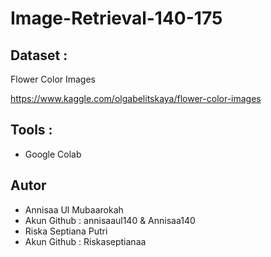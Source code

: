 # Image-Retrieval-140-175

## Dataset : 
Flower Color Images

https://www.kaggle.com/olgabelitskaya/flower-color-images

## Tools : 
- Google Colab

## Autor
- Annisaa Ul Mubaarokah 
- Akun Github : annisaaul140 & Annisaa140
- Riska Septiana Putri
- Akun Github : Riskaseptianaa
